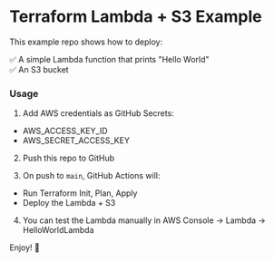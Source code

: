 
# Terraform Lambda + S3 Example

This example repo shows how to deploy:

✅ A simple Lambda function that prints "Hello World"  
✅ An S3 bucket

### Usage

1. Add AWS credentials as GitHub Secrets:
- AWS_ACCESS_KEY_ID
- AWS_SECRET_ACCESS_KEY

2. Push this repo to GitHub

3. On push to `main`, GitHub Actions will:
- Run Terraform Init, Plan, Apply
- Deploy the Lambda + S3

4. You can test the Lambda manually in AWS Console → Lambda → HelloWorldLambda

Enjoy! 🚀
